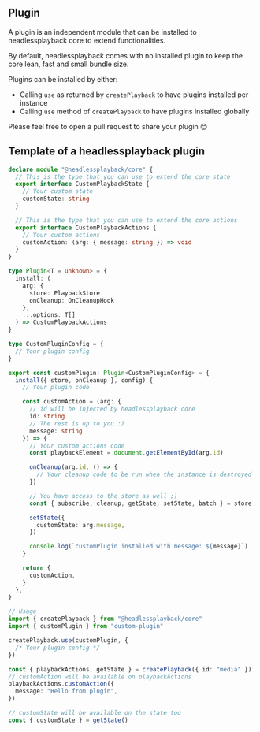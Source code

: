 ## Plugin

A plugin is an independent module that can be installed to headlessplayback core
to extend functionalities.

By default, headlessplayback comes with no installed plugin to keep the core
lean, fast and small bundle size.

Plugins can be installed by either:

- Calling `use` as returned by `createPlayback` to have plugins installed per
  instance
- Calling `use` method of `createPlayback` to have plugins installed globally

Please feel free to open a pull request to share your plugin 😊

## Template of a headlessplayback plugin

```ts
declare module "@headlessplayback/core" {
  // This is the type that you can use to extend the core state
  export interface CustomPlaybackState {
    // Your custom state
    customState: string
  }

  // This is the type that you can use to extend the core actions
  export interface CustomPlaybackActions {
    // Your custom actions
    customAction: (arg: { message: string }) => void
  }
}

type Plugin<T = unknown> = {
  install: (
    arg: {
      store: PlaybackStore
      onCleanup: OnCleanupHook
    },
    ...options: T[]
  ) => CustomPlaybackActions
}

type CustomPluginConfig = {
  // Your plugin config
}

export const customPlugin: Plugin<CustomPluginConfig> = {
  install({ store, onCleanup }, config) {
    // Your plugin code

    const customAction = (arg: {
      // id will be injected by headlessplayback core
      id: string
      // The rest is up to you :)
      message: string
    }) => {
      // Your custom actions code
      const playbackElement = document.getElementById(arg.id)

      onCleanup(arg.id, () => {
        // Your cleanup code to be run when the instance is destroyed
      })

      // You have access to the store as well ;)
      const { subscribe, cleanup, getState, setState, batch } = store

      setState({
        customState: arg.message,
      })

      console.log(`customPlugin installed with message: ${message}`)
    }

    return {
      customAction,
    }
  },
}

// Usage
import { createPlayback } from "@headlessplayback/core"
import { customPlugin } from "custom-plugin"

createPlayback.use(customPlugin, {
  /* Your plugin config */
})

const { playbackActions, getState } = createPlayback({ id: "media" })
// customAction will be available on playbackActions
playbackActions.customAction({
  message: "Hello from plugin",
})

// customState will be available on the state too
const { customState } = getState()
```
